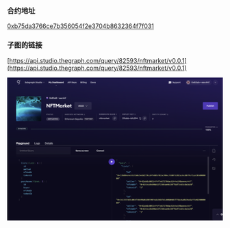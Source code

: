 ### 合约地址
[0xb75da3766ce7b356054f2e3704b8632364f7f031](https://sepolia.etherscan.io/address/0xb75da3766ce7b356054f2e3704b8632364f7f031)

### 子图的链接
[https://api.studio.thegraph.com/query/82593/nftmarket/v0.0.1](https://api.studio.thegraph.com/query/82593/nftmarket/v0.0.1)

![image](image.png)